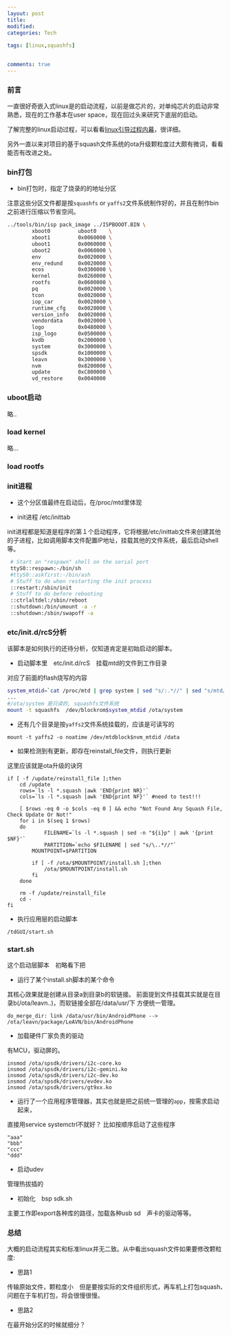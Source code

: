 ```yaml
---
layout: post
title:
modified:
categories: Tech
 
tags: [linux,squashfs]

  
comments: true
---
```


### 前言

一直很好奇嵌入式linux是的启动流程，以前是做芯片的，对单纯芯片的启动非常熟悉，现在的工作基本在user space，现在回过头来研究下底层的启动。

 了解完整的linux启动过程，可以看看[linux引导过程内幕](https://www.ibm.com/developerworks/cn/linux/l-linuxboot/)，很详细。

另外一直以来对项目的基于squash文件系统的ota升级颗粒度过大颇有微词，看看能否有改进之处。

### bin打包

* bin打包时，指定了烧录的的地址分区

注意这些分区文件都是按`squashfs` or `yaffs2`文件系统制作好的，并且在制作bin之前进行压缩以节省空间。

```sh
../tools/bin/isp pack_image ../ISPBOOOT.BIN \
        xboot0         uboot0    \
        xboot1         0x0060000 \
        uboot1         0x0060000 \
        uboot2         0x0060000 \
        env            0x0020000 \
        env_redund     0x0020000 \
        ecos           0x0300000 \
        kernel         0x0260000 \
        rootfs         0x0600000 \
        pq             0x0020000 \
        tcon           0x0020000 \
        iop_car        0x0020000 \
        runtime_cfg    0x0020000 \
        version_info   0x0020000 \
        vendordata     0x0020000 \
        logo           0x0480000 \
        isp_logo       0x0500000 \
        kvdb           0x2000000 \
        system         0x3000000 \
        spsdk          0x1000000 \
        leavn          0x3000000 \
        nvm            0x8200000 \
        update         0xC800000 \
        vd_restore     0x0040000
```

### uboot启动

略..

### load kernel 

略...

### load rootfs

### init进程

* 这个分区值最终在启动后，在/proc/mtd里体现

* init进程 /etc/inittab


 init进程都是知道是程序的第１个启动程序，它将根据/etc/inittab文件来创建其他的子进程，比如调用脚本文件配置IP地址，挂载其他的文件系统，最后启动shell等。

 ```sh
  # Start an "respawn" shell on the serial port
  ttyS0::respawn:-/bin/sh
  #ttyS0::askfirst:-/bin/ash
  # Stuff to do when restarting the init process
  ::restart:/sbin/init
  # Stuff to do before rebooting
  ::ctrlaltdel:/sbin/reboot
  ::shutdown:/bin/umount -a -r
  ::shutdown:/sbin/swapoff -a

 ```

### etc/init.d/rcS分析
该脚本是如何执行的还待分析，仅知道肯定是初始启动的脚本。
* 启动脚本里　etc/init.d/rcS　挂载mtd的文件到工作目录

对应了前面的flash烧写的内容

```sh
system_mtdid=`cat /proc/mtd | grep system | sed "s/:.*//" | sed "s/mtd//"`
...
#/ota/system 是只读的, squashfs文件系统
mount -t squashfs  /dev/blockrom$system_mtdid /ota/system

```

* 还有几个目录是按`yaffs2`文件系统挂载的，应该是可读写的

```
mount -t yaffs2 -o noatime /dev/mtdblock$nvm_mtdid /data
```
* 如果检测到有更新，即存在reinstall_file文件，则执行更新

这里应该就是ota升级的诀窍

```
if [ -f /update/reinstall_file ];then
	cd /update
	rows=`ls -l *.squash |awk 'END{print NR}'`
	cols=`ls -l *.squash |awk 'END{print NF}'` #need to test!!!

	[ $rows -eq 0 -o $cols -eq 0 ] && echo "Not Found Any Squash File, Check Update Or Not!"
	for i in $(seq 1 $rows)
	do
        	FILENAME=`ls -l *.squash | sed -n "${i}p" | awk '{print $NF}'`
	        PARTITION=`echo $FILENAME | sed "s/\..*//"`
		MOUNTPOINT=$PARTITION

		if [ -f /ota/$MOUNTPOINT/install.sh ];then
			/ota/$MOUNTPOINT/install.sh
		fi
	done

	rm -f /update/reinstall_file
	cd -
fi
```

* 执行应用层的启动脚本

```
/tdGUI/start.sh
```
### start.sh
这个启动层脚本　初略看下把

* 运行了某个install.sh脚本的某个命令

其核心效果就是创建从目录a到目录b的软链接。
前面提到文件挂载其实就是在目录b(/ota/leavn..)，而软链接全部在/data/usr/下
方便统一管理。
```
do_merge_dir: link /data/usr/bin/AndroidPhone --> /ota/leavn/package/LeAVN/bin/AndroidPhone
```

* 加载硬件厂家负责的驱动

有MCU，驱动屏的。

```
insmod /ota/spsdk/drivers/i2c-core.ko
insmod /ota/spsdk/drivers/i2c-gemini.ko
insmod /ota/spsdk/drivers/i2c-dev.ko
insmod /ota/spsdk/drivers/evdev.ko
insmod /ota/spsdk/drivers/gt9xx.ko

```
* 运行了一个应用程序管理器，其实也就是把之前统一管理的`app`，按需求启动起来，

直接用service systemctrl不就好？
比如按顺序启动了这些程序
```
"aaa"
"bbb"
"ccc"
"ddd"
```

* 启动udev

管理热拔插的

* 初始化　bsp sdk.sh

主要工作即export各种库的路径，加载各种usb sd　声卡的驱动等等。

### 总结

大概的启动流程其实和标准linux并无二致。从中看出squash文件如果要修改颗粒度:

* 思路1

传输原始文件，颗粒度小　但是要按实际的文件组织形式，再车机上打包squash、　问题在于车机打包，将会很慢很慢。

* 思路2

在最开始分区的时候就细分？
